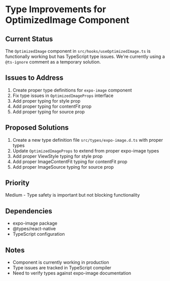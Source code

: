 # Type Improvements for OptimizedImage Component

## Current Status
The `OptimizedImage` component in `src/hooks/useOptimizedImage.ts` is functionally working but has TypeScript type issues. We're currently using a `@ts-ignore` comment as a temporary solution.

## Issues to Address
1. Create proper type definitions for `expo-image` component
2. Fix type issues in `OptimizedImageProps` interface
3. Add proper typing for style prop
4. Add proper typing for contentFit prop
5. Add proper typing for source prop

## Proposed Solutions
1. Create a new type definition file `src/types/expo-image.d.ts` with proper types
2. Update `OptimizedImageProps` to extend from proper expo-image types
3. Add proper ViewStyle typing for style prop
4. Add proper ImageContentFit typing for contentFit prop
5. Add proper ImageSource typing for source prop

## Priority
Medium - Type safety is important but not blocking functionality

## Dependencies
- expo-image package
- @types/react-native
- TypeScript configuration

## Notes
- Component is currently working in production
- Type issues are tracked in TypeScript compiler
- Need to verify types against expo-image documentation 